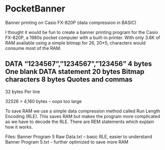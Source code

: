 # PocketBanner
Banner printing on Casio FX-820P (data compression in BASIC)

I thought it would be fun to create a banner printing program for the Casio FX-820P, a 1980s pocket computer with a built-in printer. With only 3.6K of RAM available using a simple bitmap for 26, 20*5, characters would consume most of the RAM.

DATA “1234567”,”1234567”,”123456”
4 bytes		One blank DATA statement
20 bytes	Bitmap characters
8 bytes		Quotes and commas
-----------------------------------------------------------
32 bytes	Per line

32*5*26 = 4,160 bytes – oops too large

To save RAM we use a simple data compression method called Run Length Encoding (RLE). This saves RAM but makes the program more complicated as we have to decode the RLE. There are REM statements which explain how it works. 

Files:
Banner Program 5 Raw Data.txt – basic RLE, easier to understand
Banner Program 5.txt – further optimized to save more RAM
